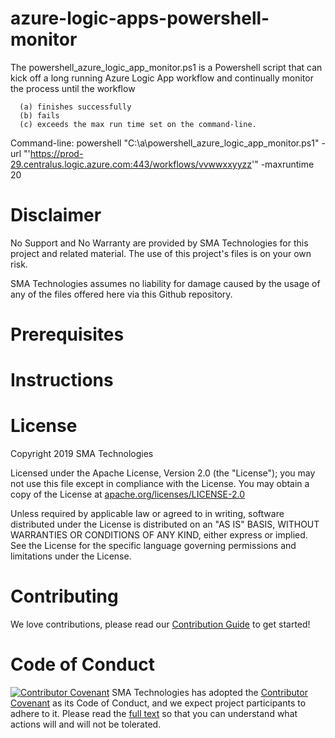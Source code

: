 # azure-logic-apps-powershell-monitor
The powershell_azure_logic_app_monitor.ps1 is a Powershell script that can kick off a long running Azure Logic App workflow and continually monitor the process until the workflow 

      (a) finishes successfully
      (b) fails
      (c) exceeds the max run time set on the command-line.


Command-line:
powershell "C:\a\powershell_azure_logic_app_monitor.ps1" -url "'https://prod-29.centralus.logic.azure.com:443/workflows/vvwwxxyyzz'" -maxruntime 20



# Disclaimer
No Support and No Warranty are provided by SMA Technologies for this project and related material. The use of this project's files is on your own risk.

SMA Technologies assumes no liability for damage caused by the usage of any of the files offered here via this Github repository.

# Prerequisites


# Instructions


# License
Copyright 2019 SMA Technologies

Licensed under the Apache License, Version 2.0 (the "License");
you may not use this file except in compliance with the License.
You may obtain a copy of the License at [apache.org/licenses/LICENSE-2.0](http://www.apache.org/licenses/LICENSE-2.0)

Unless required by applicable law or agreed to in writing, software
distributed under the License is distributed on an "AS IS" BASIS,
WITHOUT WARRANTIES OR CONDITIONS OF ANY KIND, either express or implied.
See the License for the specific language governing permissions and
limitations under the License.

# Contributing
We love contributions, please read our [Contribution Guide](CONTRIBUTING.md) to get started!

# Code of Conduct
[![Contributor Covenant](https://img.shields.io/badge/Contributor%20Covenant-v2.0%20adopted-ff69b4.svg)](code-of-conduct.md)
SMA Technologies has adopted the [Contributor Covenant](CODE_OF_CONDUCT.md) as its Code of Conduct, and we expect project participants to adhere to it. Please read the [full text](CODE_OF_CONDUCT.md) so that you can understand what actions will and will not be tolerated.
